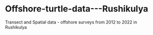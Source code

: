 # Offshore-turtle-data---Rushikulya
Transect and Spatial data - offshore surveys from 2012 to 2022 in Rushikulya
